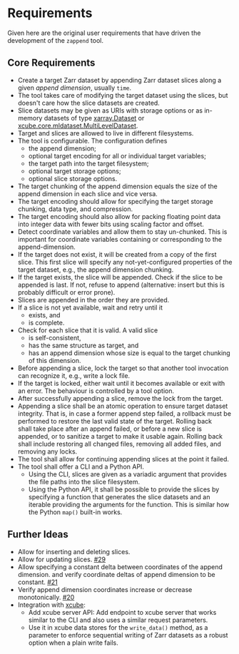 # Requirements

Given here are the original user requirements that have driven the development 
of the `zappend` tool.

## Core Requirements

* Create a target Zarr dataset by appending Zarr dataset slices along a 
  given *append dimension*, usually `time`.   
* The tool takes care of modifying the target dataset using the slices,
  but doesn't care how the slice datasets are created.
* Slice datasets may be given as URIs with storage options or as 
  in-memory datasets of type 
  [xarray.Dataset](https://docs.xarray.dev/en/stable/generated/xarray.Dataset.html)
  or 
  [xcube.core.mldataset.MultiLevelDataset](https://xcube.readthedocs.io/en/latest/mldatasets.html).
* Target and slices are allowed to live in different filesystems.
* The tool is configurable. The configuration defines 
    - the append dimension;
    - optional target encoding for all or individual target variables;
    - the target path into the target filesystem;
    - optional target storage options;
    - optional slice storage options.
* The target chunking of the append dimension equals the size of the append 
  dimension in each slice and vice versa. 
* The target encoding should allow for specifying the target storage chunking, 
  data type, and compression. 
* The target encoding should also allow for packing floating point data into 
  integer data with fewer bits using scaling factor and offset.
* Detect coordinate variables and allow them to stay un-chunked.
  This is important for coordinate variables containing or corresponding 
  to the append-dimension.
* If the target does not exist, it will be created from a copy of the first 
  slice. This first slice will specify any not-yet-configured properties
  of the target dataset, e.g., the append dimension chunking.
* If the target exists, the slice will be appended. Check if the slice to be 
  appended is last. If not, refuse to append (alternative: insert but this is 
  probably difficult or error prone).
* Slices are appended in the order they are provided.
* If a slice is not yet available, wait and retry until it 
    - exists, and
    - is complete.
* Check for each slice that it is valid. A valid slice
    - is self-consistent, 
    - has the same structure as target, and
    - has an append dimension whose size is equal to the target chunking of
      this dimension.
* Before appending a slice, lock the target so that another tool invocation 
  can recognize it, e.g., write a lock file.
* If the target is locked, either wait until it becomes available or exit 
  with an error. The behaviour is controlled by a tool option.
* After successfully appending a slice, remove the lock from the target.
* Appending a slice shall be an atomic operation to ensure target dataset 
  integrity. That is, in case a former append step failed, a rollback must
  be performed to restore the last valid state of the target. Rolling back  
  shall take place after an append failed, or before a new slice is appended,
  or to sanitize a target to make it usable again. Rolling back shall 
  include restoring all changed files, removing all added files, 
  and removing any locks. 
* The tool shall allow for continuing appending slices at the point
  it failed.
* The tool shall offer a CLI and a Python API.
    - Using the CLI, slices are given as a variadic argument that provides the 
      file paths into the slice filesystem.
    - Using the Python API, it shall be possible to provide the slices by 
      specifying a function that generates the slice datasets and an
      iterable providing the arguments for the function.
      This is similar how the Python `map()` built-in works.

## Further Ideas

* Allow for inserting and deleting slices.
* Allow for updating slices.
  [#29](https://github.com/bcdev/zappend/issues/29)
* Allow specifying a constant delta between coordinates of the append dimension.
  and verify coordinate deltas of append dimension to be constant. 
  [#21](https://github.com/bcdev/zappend/issues/21)
* Verify append dimension coordinates increase or decrease monotonically. 
  [#20](https://github.com/bcdev/zappend/issues/20)
* Integration with [xcube](https://github.com/dcs4cop/xcube):
    - Add xcube server API: Add endpoint to xcube server that works similar 
      to the CLI and also uses a similar request parameters.
    - Use it in xcube data stores for the `write_data()` method, as a parameter 
      to enforce sequential writing of Zarr datasets as a robust option when a 
      plain write fails.


